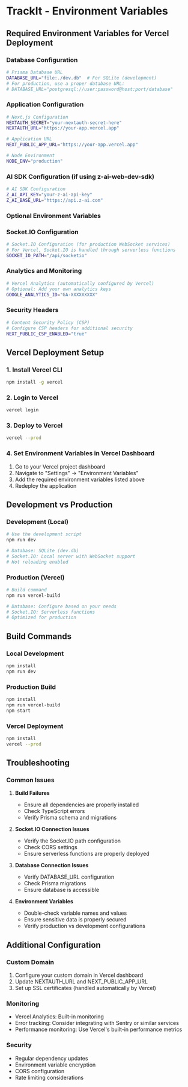 # TrackIt - Environment Variables

## Required Environment Variables for Vercel Deployment

### Database Configuration
```bash
# Prisma Database URL
DATABASE_URL="file:./dev.db"  # For SQLite (development)
# For production, use a proper database URL:
# DATABASE_URL="postgresql://user:password@host:port/database"
```

### Application Configuration
```bash
# Next.js Configuration
NEXTAUTH_SECRET="your-nextauth-secret-here"
NEXTAUTH_URL="https://your-app.vercel.app"

# Application URL
NEXT_PUBLIC_APP_URL="https://your-app.vercel.app"

# Node Environment
NODE_ENV="production"
```

### AI SDK Configuration (if using z-ai-web-dev-sdk)
```bash
# AI SDK Configuration
Z_AI_API_KEY="your-z-ai-api-key"
Z_AI_BASE_URL="https://api.z-ai.com"
```

### Optional Environment Variables

### Socket.IO Configuration
```bash
# Socket.IO Configuration (for production WebSocket services)
# For Vercel, Socket.IO is handled through serverless functions
SOCKET_IO_PATH="/api/socketio"
```

### Analytics and Monitoring
```bash
# Vercel Analytics (automatically configured by Vercel)
# Optional: Add your own analytics keys
GOOGLE_ANALYTICS_ID="GA-XXXXXXXXX"
```

### Security Headers
```bash
# Content Security Policy (CSP)
# Configure CSP headers for additional security
NEXT_PUBLIC_CSP_ENABLED="true"
```

## Vercel Deployment Setup

### 1. Install Vercel CLI
```bash
npm install -g vercel
```

### 2. Login to Vercel
```bash
vercel login
```

### 3. Deploy to Vercel
```bash
vercel --prod
```

### 4. Set Environment Variables in Vercel Dashboard
1. Go to your Vercel project dashboard
2. Navigate to "Settings" → "Environment Variables"
3. Add the required environment variables listed above
4. Redeploy the application

## Development vs Production

### Development (Local)
```bash
# Use the development script
npm run dev

# Database: SQLite (dev.db)
# Socket.IO: Local server with WebSocket support
# Hot reloading enabled
```

### Production (Vercel)
```bash
# Build command
npm run vercel-build

# Database: Configure based on your needs
# Socket.IO: Serverless functions
# Optimized for production
```

## Build Commands

### Local Development
```bash
npm install
npm run dev
```

### Production Build
```bash
npm install
npm run vercel-build
npm start
```

### Vercel Deployment
```bash
npm install
vercel --prod
```

## Troubleshooting

### Common Issues

1. **Build Failures**
   - Ensure all dependencies are properly installed
   - Check TypeScript errors
   - Verify Prisma schema and migrations

2. **Socket.IO Connection Issues**
   - Verify the Socket.IO path configuration
   - Check CORS settings
   - Ensure serverless functions are properly deployed

3. **Database Connection Issues**
   - Verify DATABASE_URL configuration
   - Check Prisma migrations
   - Ensure database is accessible

4. **Environment Variables**
   - Double-check variable names and values
   - Ensure sensitive data is properly secured
   - Verify production vs development configurations

## Additional Configuration

### Custom Domain
1. Configure your custom domain in Vercel dashboard
2. Update NEXTAUTH_URL and NEXT_PUBLIC_APP_URL
3. Set up SSL certificates (handled automatically by Vercel)

### Monitoring
- Vercel Analytics: Built-in monitoring
- Error tracking: Consider integrating with Sentry or similar services
- Performance monitoring: Use Vercel's built-in performance metrics

### Security
- Regular dependency updates
- Environment variable encryption
- CORS configuration
- Rate limiting considerations
